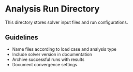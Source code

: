 # Analysis Run Directory

This directory stores solver input files and run configurations.

## Guidelines
- Name files according to load case and analysis type
- Include solver version in documentation
- Archive successful runs with results
- Document convergence settings
